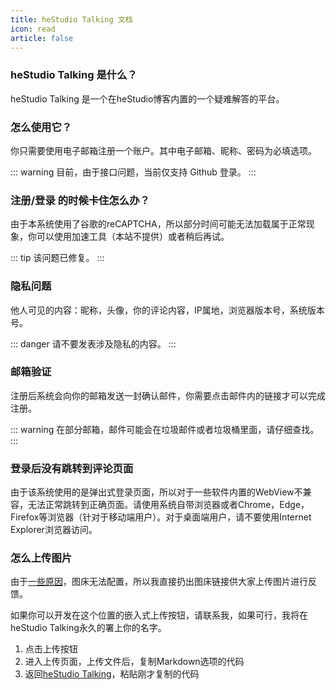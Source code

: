 ```yaml
---
title: heStudio Talking 文档
icon: read
article: false
---
```


### heStudio Talking 是什么？
heStudio Talking 是一个在heStudio博客内置的一个疑难解答的平台。

### 怎么使用它？
你只需要使用电子邮箱注册一个账户。其中电子邮箱、昵称、密码为必填选项。

::: warning 
目前，由于接口问题，当前仅支持 Github 登录。
:::

### 注册/登录 的时候卡住怎么办？
由于本系统使用了谷歌的reCAPTCHA，所以部分时间可能无法加载属于正常现象，你可以使用加速工具（本站不提供）或者稍后再试。

::: tip 
该问题已修复。
:::

### 隐私问题
他人可见的内容：昵称，头像，你的评论内容，IP属地，浏览器版本号，系统版本号。

::: danger 
请不要发表涉及隐私的内容。
:::

### 邮箱验证
注册后系统会向你的邮箱发送一封确认邮件，你需要点击邮件内的链接才可以完成注册。

::: warning 
在部分邮箱，邮件可能会在垃圾邮件或者垃圾桶里面，请仔细查找。
:::

### 登录后没有跳转到评论页面
由于该系统使用的是弹出式登录页面，所以对于一些软件内置的WebView不兼容，无法正常跳转到正确页面。请使用系统自带浏览器或者Chrome，Edge，Firefox等浏览器（针对于移动端用户）。对于桌面端用户，请不要使用Internet Explorer浏览器访问。

### 怎么上传图片
由于[一些原因](https://github.com/orgs/walinejs/discussions/1771)，图床无法配置，所以我直接扔出图床链接供大家上传图片进行反馈。
 
如果你可以开发在这个位置的嵌入式上传按钮，请联系我，如果可行，我将在heStudio Talking永久的署上你的名字。

1. 点击上传按钮
2. 进入上传页面，上传文件后，复制Markdown选项的代码
3. 返回[heStudio Talking](https://www.hestudio.org/talking/)，粘贴刚才复制的代码

